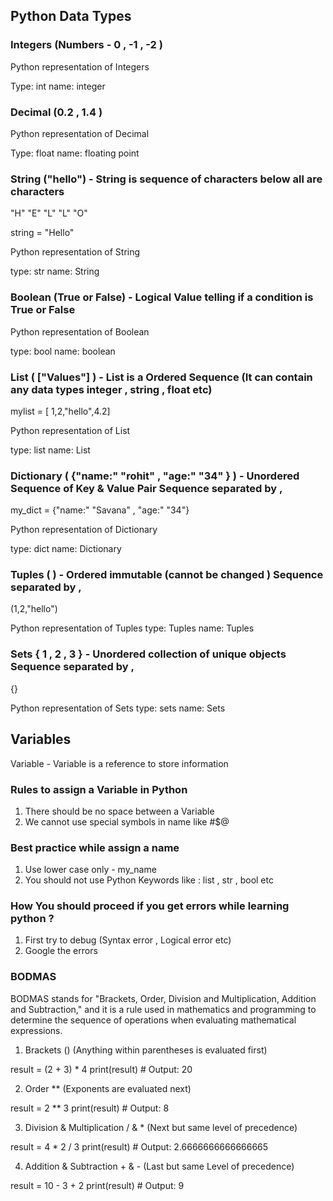 ## Python Data Types

### Integers (Numbers - 0 , -1 , -2 )
Python representation of Integers

Type: int
name: integer

### Decimal (0.2 , 1.4 )
Python representation of Decimal

Type: float
name: floating point

### String ("hello") - String is sequence of characters below all are characters
"H"     "E"     "L"     "L"     "O"

string = "Hello"

Python representation of String

type: str
name: String

### Boolean (True or False) - Logical Value telling if a condition is True or False
Python representation of Boolean

type: bool
name: boolean

### List ( ["Values"] ) - List is a Ordered Sequence (It can contain any data types integer , string , float etc)
mylist = [ 1,2,"hello",4.2]

Python representation of List

type: list
name: List

### Dictionary ( {"name:" "rohit" , "age:" "34" } ) - Unordered Sequence of Key & Value Pair Sequence separated by ,
my_dict = {"name:" "Savana" , "age:" "34"}

Python representation of Dictionary

type: dict
name: Dictionary

### Tuples ( ) - Ordered immutable (cannot be changed ) Sequence separated by ,
(1,2,"hello")

Python representation of Tuples
type: Tuples
name: Tuples

### Sets { 1 , 2 , 3 } - Unordered collection of unique objects Sequence separated by ,
{}

Python representation of Sets
type: sets
name: Sets

## Variables

Variable - Variable is a reference to store information

### Rules to assign a Variable in Python

1. There should be no space between a Variable
2. We cannot use special symbols in name like #$@ 

### Best practice while assign a name

1. Use lower case only - my_name
2. You should not use Python Keywords like : list , str , bool etc

### How You should proceed if you get errors while learning python ?

1. First try to debug  (Syntax error , Logical error etc)
2. Google the errors

### BODMAS

BODMAS stands for "Brackets, Order, Division and Multiplication, Addition and Subtraction," and it is a rule used in mathematics and programming to determine the sequence of operations when evaluating mathematical expressions.

1. Brackets ()                          (Anything within parentheses is evaluated first)

result = (2 + 3) * 4
print(result)  # Output: 20


2. Order **                             (Exponents are evaluated next)

result = 2 ** 3
print(result)  # Output: 8


3. Division & Multiplication / & *      (Next but same level of precedence)

result = 4 * 2 / 3
print(result)  # Output: 2.6666666666666665


4. Addition & Subtraction  + & -        (Last but same Level of precedence)

result = 10 - 3 + 2
print(result)  # Output: 9

